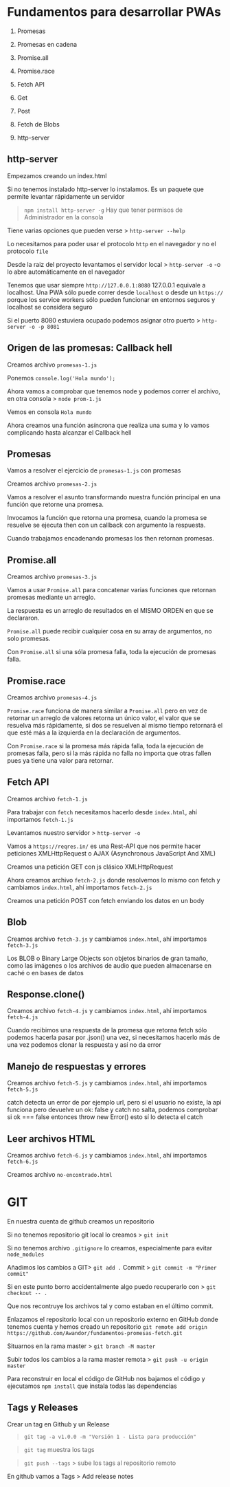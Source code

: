 # Fundamentos para desarrollar PWAs

1. Promesas

2. Promesas en cadena

3. Promise.all

4. Promise.race

5. Fetch API

6. Get

7. Post

8. Fetch de Blobs

9. http-server


## http-server

Empezamos creando un index.html

Si no tenemos instalado http-server lo instalamos. Es un paquete que permite levantar rápidamente un servidor

> `npm install http-server -g` Hay que tener permisos de Administrador en la consola

Tiene varias opciones que pueden verse > `http-server --help`

Lo necesitamos para poder usar el protocolo `http` en el navegador y no el protocolo `file`

Desde la raiz del proyecto levantamos el servidor local > `http-server -o` -o lo abre automáticamente en el navegador

Tenemos que usar siempre `http://127.0.0.1:8080` 127.0.0.1 equivale a localhost. Una PWA sólo puede correr desde `localhost` o desde un `https://`
porque los service workers sólo pueden funcionar en entornos seguros y localhost se considera seguro

Si el puerto 8080 estuviera ocupado podemos asignar otro puerto > `http-server -o -p 8081`


## Origen de las promesas: Callback hell

Creamos archivo `promesas-1.js`

Ponemos `console.log('Hola mundo');`

Ahora vamos a comprobar que tenemos node y podemos correr el archivo, en otra consola > `node prom-1.js`

Vemos en consola `Hola mundo`

Ahora creamos una función asíncrona que realiza una suma y lo vamos complicando hasta alcanzar el Callback hell


## Promesas

Vamos a resolver el ejercicio de `promesas-1.js` con promesas

Creamos archivo `promesas-2.js`

Vamos a resolver el asunto transformando nuestra función principal en una función que retorne una promesa.

Invocamos la función que retorna una promesa, cuando la promesa se resuelve se ejecuta then con un callback con argumento la respuesta.

Cuando trabajamos encadenando promesas los then retornan promesas.


## Promise.all

Creamos archivo `promesas-3.js`

Vamos a usar `Promise.all` para concatenar varias funciones que retornan promesas mediante un arreglo.

La respuesta es un arreglo de resultados en el MISMO ORDEN en que se declararon.

`Promise.all` puede recibir cualquier cosa en su array de argumentos, no solo promesas.

Con `Promise.all` si una sóla promesa falla, toda la ejecución de promesas falla.


## Promise.race

Creamos archivo `promesas-4.js`

`Promise.race` funciona de manera similar a `Promise.all` pero en vez de retornar un arreglo de valores retorna un único valor, el valor
que se resuelva más rápidamente, si dos se resuelven al mismo tiempo retornará el que esté más a la izquierda en la declaración de argumentos.

Con `Promise.race` si la promesa más rápida falla, toda la ejecución de promesas falla, pero si la más rápida no falla no importa que otras fallen
pues ya tiene una valor para retornar.


## Fetch API

Creamos archivo `fetch-1.js`

Para trabajar con `fetch` necesitamos hacerlo desde `index.html`, ahí importamos `fetch-1.js`

Levantamos nuestro servidor > `http-server -o`

Vamos a `https://reqres.in/` es una Rest-API que nos permite hacer peticiones XMLHttpRequest o AJAX (Asynchronous JavaScript And XML)

Creamos una petición GET con js clásico XMLHttpRequest

Ahora creamos archivo `fetch-2.js` donde resolvemos lo mismo con fetch y cambiamos `index.html`, ahí importamos `fetch-2.js`

Creamos una petición POST con fetch enviando los datos en un body


## Blob

Creamos archivo `fetch-3.js` y cambiamos `index.html`, ahí importamos `fetch-3.js`

Los BLOB o Binary Large Objects son objetos binarios de gran tamaño, como las imágenes o los archivos de audio que pueden almacenarse
en caché o en bases de datos


## Response.clone()

Creamos archivo `fetch-4.js` y cambiamos `index.html`, ahí importamos `fetch-4.js`

Cuando recibimos una respuesta de la promesa que retorna fetch sólo podemos hacerla pasar por .json() una vez, si necesitamos hacerlo más de
una vez podemos clonar la respuesta y así no da error


## Manejo de respuestas y errores

Creamos archivo `fetch-5.js` y cambiamos `index.html`, ahí importamos `fetch-5.js`

catch detecta un error de por ejemplo url, pero si el usuario no existe, la api funciona pero devuelve un ok: false y catch no salta, podemos
comprobar si ok === false entonces throw new Error() esto sí lo detecta el catch


## Leer archivos HTML

Creamos archivo `fetch-6.js` y cambiamos `index.html`, ahí importamos `fetch-6.js`

Creamos archivo `no-encontrado.html`




# GIT

En nuestra cuenta de github creamos un repositorio

Si no tenemos repositorio git local lo creamos > `git init`

Si no tenemos archivo `.gitignore` lo creamos, especialmente para evitar `node_modules`

Añadimos los cambios a GIT> `git add .`
Commit > `git commit -m "Primer commit"`

Si en este punto borro accidentalmente algo puedo recuperarlo con > `git checkout -- .`

Que nos recontruye los archivos tal y como estaban en el último commit.

Enlazamos el repositorio local con un repositorio externo en GitHub donde tenemos cuenta y hemos creado un repositorio
`git remote add origin https://github.com/Awandor/fundamentos-promesas-fetch.git`

Situarnos en la rama master > `git branch -M master`

Subir todos los cambios a la rama master remota > `git push -u origin master`

Para reconstruir en local el código de GitHub nos bajamos el código y ejecutamos `npm install` que instala todas las dependencias


## Tags y Releases

Crear un tag en Github y un Release

> `git tag -a v1.0.0 -m "Versión 1 - Lista para producción"`

> `git tag` muestra los tags

> `git push --tags` > sube los tags al repositorio remoto

En github vamos a Tags > Add release notes